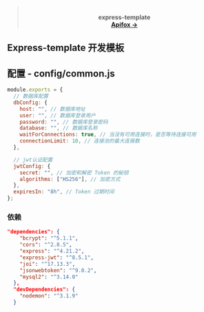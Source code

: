 <blockquote align="center">
<p><br><strong>express-template</strong><br><a href="https://apifox.com/apidoc/shared-0b3d30a8-c14b-450a-a4d2-d2567da3a7c6"><strong>Apifox -></strong></a></p>
</blockquote>

## Express-template 开发模板

## 配置 - config/common.js
```javascript
module.exports = {
  // 数据库配置
  dbConfig: {
    host: "", // 数据库地址
    user: "", // 数据库登录用户
    password: "", // 数据库登录密码
    database: "", // 数据库名称
    waitForConnections: true, // 当没有可用连接时，是否等待连接可用
    connectionLimit: 10, // 连接池的最大连接数
  },

  // jwt认证配置
  jwtConfig: {
    secret: "", // 加密和解密 Token 的秘钥
    algorithms: ["HS256"], // 加密方式
  },
  expiresIn: "8h", // Token 过期时间
};
```
### 依赖

```json
"dependencies": {
    "bcrypt": "^5.1.1",
    "cors": "^2.8.5",
    "express": "^4.21.2",
    "express-jwt": "^8.5.1",
    "joi": "^17.13.3",
    "jsonwebtoken": "^9.0.2",
    "mysql2": "^3.14.0"
  },
  "devDependencies": {
    "nodemon": "^3.1.9"
  }
```
